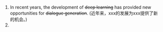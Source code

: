 1. In recent years, the development of ~~deep learning~~ has provided new opportunities for ~~dialogue generation~~. (近年来，xxx的发展为xxx提供了新的机会。)
2. 